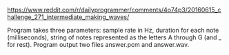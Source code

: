 https://www.reddit.com/r/dailyprogrammer/comments/4o74p3/20160615_challenge_271_intermediate_making_waves/

Program takes three parameters: sample rate in Hz, duration for each note (milliseconds), string of notes represented as the letters A through G (and _ for rest).
Program output two files answer.pcm and answer.wav.
